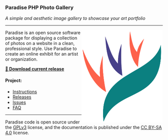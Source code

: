 ### Paradise PHP Photo Gallery

*A simple and aesthetic image gallery to showcase your art portfolio*

---
<img src=website/graphics/paradise-logo.png align=right width=260 alt=logo>

Paradise is an open source software package for displaying a collection of photos on a website in
a clean, professional style.  Use Paradise to create an online exhibit for an artist or
organization.

**[:large_blue_circle: Download current release](https://github.com/center-key/paradise/raw/master/releases/paradise-install-files.zip)**

#### Project:
   * [Instructions](http://centerkey.com/paradise/)
   * [Releases](https://github.com/center-key/paradise/tree/master/releases)
   * [Issues](https://github.com/center-key/paradise/issues)
   * [FAQ](https://github.com/center-key/paradise/wiki/faq)

---
Paradise code is open source under the
[GPLv3](https://github.com/center-key/paradise/blob/master/LICENSE.txt) license,
and the documentation is published under the
[CC BY-SA 4.0](http://creativecommons.org/licenses/by-sa/4.0) license.
